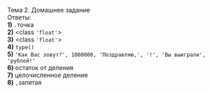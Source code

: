 Тема 2. Домашнее задание  
Ответы:  
**1)** `.`точка  
**2)** <class `'float'`>  
**3)** <class `'float'`>  
**4)** `type()`  
**5)** `'Как Вас зовут?', 1000000, 'Поздравляю,', '!', 'Вы выиграли', 'рублей!'`  
**6)** остаток от деления  
**7)** целочисленное деление  
**8)** `,`запятая